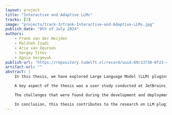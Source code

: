 ```yaml
---
layout: project
title: "Interactive and Adaptive LLMs"
tracks: [3]
image: "projects/track-3/frank-Interactive-and-Adaptive-LLMs.jpg"
publish_date: "8th of July 2024"
authors:
    - Frank van der Heijden
    - Maliheh Izadi
    - Arie van Deursen
    - Sergey Titov
    - Agnia Sergeyuk
publish-url: "https://repository.tudelft.nl/record/uuid:69c13738-0f23-42d5-845d-3312381e3b94"
artifact-url: ""
abstract: |    
    In this thesis, we have explored Large Language Model (LLM) plugins, focusing on their integration into JetBrains IDEs. We began by examining the current state of these plugins, from an early code completion tool Code4Me to the more sophisticated, interactive assistants of today. We then delved into the creation of a reusable LLM plugin and backend, detailing the design choices, architecture, and deployment strategies employed. The backend, built with Python and Django, serves as the backbone for the plugin, handling API requests, user management, and data storage. The plugin itself, developed using Kotlin and the JetBrains Plugin SDK, offers features such as an LLM chat, code completion, and customizable templates.

    A key aspect of the thesis was a user study conducted at JetBrains, investigating a novel gray-text code completion style that leverages the IDE’s static analysis. The study aimed to assess the usefulness and usability of this new approach, comparing it to the “regular” gray-text completion. Results indicated that the novel method showed promise in terms of accuracy and edit similarity, but that it scored lower on the System Usability Scale, suggesting a need for further refinement and user familiarization.

    The challenges that were found during the development and deployment process, such as transitioning between LLM clusters, finding a good user study and working with the novel code completion IDE APIs, were also discussed. These challenges highlight the complexities involved in integrating LLMs into real- world development environments and underscore the importance of ongoing research and development in this field.

    In conclusion, this thesis contributes to the research on LLM plugins for IDEs. It provides a detailed account of building and deploying an IDE plugin, offers insights into a novel code completion approach, and presents the results using an A/B user study. The work presented here serves as a foundation for future research and development, creating a way for more interactive and adaptive LLM tools for developers and researchers in the future.
---
```



